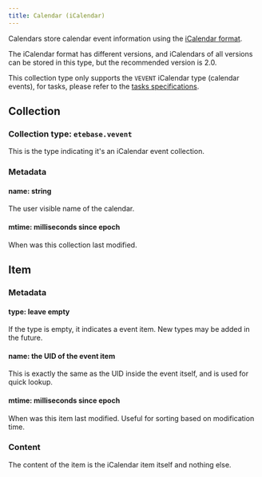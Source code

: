```yaml
---
title: Calendar (iCalendar)
---
```


Calendars store calendar event information using the [iCalendar format](https://en.wikipedia.org/wiki/ICalendar).

The iCalendar format has different versions, and iCalendars of all versions can be stored in this type, but the recommended version is 2.0.

This collection type only supports the `VEVENT` iCalendar type (calendar events), for tasks, please refer to the [tasks specifications](./tasks).

## Collection

### Collection type: `etebase.vevent`

This is the type indicating it's an iCalendar event collection.

### Metadata

#### name: string

The user visible name of the calendar.

#### mtime: milliseconds since epoch

When was this collection last modified.


## Item

### Metadata

#### type: leave empty

If the type is empty, it indicates a event item. New types may be added in the future.

#### name: the UID of the event item

This is exactly the same as the UID inside the event itself, and is used for quick lookup.

#### mtime: milliseconds since epoch

When was this item last modified. Useful for sorting based on modification time.

### Content

The content of the item is the iCalendar item itself and nothing else.

